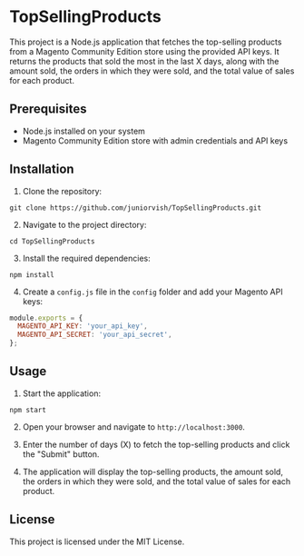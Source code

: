# TopSellingProducts

This project is a Node.js application that fetches the top-selling products from a Magento Community Edition store using the provided API keys. It returns the products that sold the most in the last X days, along with the amount sold, the orders in which they were sold, and the total value of sales for each product.

## Prerequisites

- Node.js installed on your system
- Magento Community Edition store with admin credentials and API keys

## Installation

1. Clone the repository:

```
git clone https://github.com/juniorvish/TopSellingProducts.git
```

2. Navigate to the project directory:

```
cd TopSellingProducts
```

3. Install the required dependencies:

```
npm install
```

4. Create a `config.js` file in the `config` folder and add your Magento API keys:

```javascript
module.exports = {
  MAGENTO_API_KEY: 'your_api_key',
  MAGENTO_API_SECRET: 'your_api_secret',
};
```

## Usage

1. Start the application:

```
npm start
```

2. Open your browser and navigate to `http://localhost:3000`.

3. Enter the number of days (X) to fetch the top-selling products and click the "Submit" button.

4. The application will display the top-selling products, the amount sold, the orders in which they were sold, and the total value of sales for each product.

## License

This project is licensed under the MIT License.